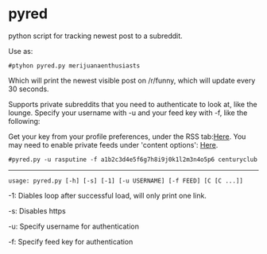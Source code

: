 pyred
=====

python script for tracking newest post to a subreddit.

Use as:

`#ptyhon pyred.py merijuanaenthusiasts`

Which will print the newest visible post on /r/funny, which will update every 30 seconds.

Supports private subreddits that you need to authenticate to look at, like the lounge. Specify your username with -u and your feed key with -f, like the following:

Get your key from your profile preferences, under the RSS tab:[Here](https://www.reddit.com/prefs/feeds/). You may need to enable private feeds under 'content options': [Here](https://www.reddit.com/prefs/).

`#pyred.py -u rasputine -f a1b2c3d4e5f6g7h8i9j0k1l2m3n4o5p6 centuryclub`

---------

`usage: pyred.py [-h] [-s] [-1] [-u USERNAME] [-f FEED] [C [C ...]]`

-1: Diables loop after successful load, will only print one link.

-s: Disables https

-u: Specify username for authentication

-f: Specify feed key for authentication

